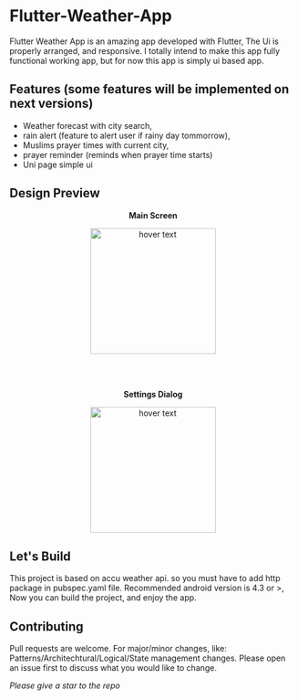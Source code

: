 # Flutter-Weather-App
  Flutter Weather App is an amazing app developed with Flutter, The Ui is properly arranged, and responsive. I totally intend to make this app fully functional working app, but for now this app is simply ui based app.


## Features (some features will be implemented on next versions)

- Weather forecast with city search,
- rain alert (feature to alert user if rainy day tommorrow),
- Muslims prayer times with current city,
- prayer reminder (reminds when prayer time starts)
- Uni page simple ui

## Design Preview

<p align="center">
  <b> Main Screen</b>
  </p>
<p align="center">
  <img src="https://user-images.githubusercontent.com/60419352/103155975-02bd7700-47c6-11eb-8496-7bb61724bcef.png" width="220" title="hover text">
  </p>
  <br><br>
<p align="center">
  <b> Settings Dialog</b>
  </p>
<p align="center">
  <img src="https://user-images.githubusercontent.com/60419352/103155979-07822b00-47c6-11eb-8a13-517c06aed4e5.png" width="220" title="hover text">
  </p>


## Let's Build

This project is based on accu weather api. so you must have to add http package in pubspec.yaml file.
Recommended android version is 4.3 or >, Now you can build the project, and enjoy the app.

## Contributing
Pull requests are welcome. For major/minor changes, like: Patterns/Architechtural/Logical/State management changes. Please open an issue first to discuss what you would like to change.

_Please give a star to the repo_
